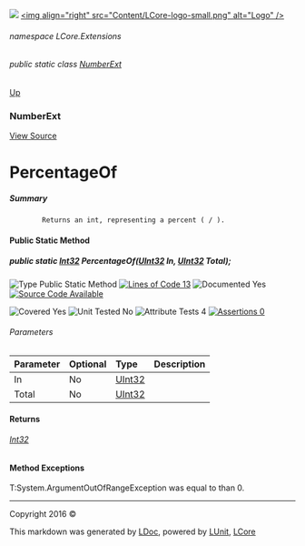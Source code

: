 ![](Content/LCore-banner-small.png "")
[&lt;img align=&quot;right&quot; src=&quot;Content/LCore-logo-small.png&quot; alt=&quot;Logo&quot; /&gt;](../README.md)

###### namespace LCore.Extensions

###### public static class [NumberExt](docs/NumberExt.md)
[Up](docs/NumberExt.md)

### NumberExt
[View Source](Extensions/Value%20Types/NumberExt.cs)

# PercentageOf

##### Summary

            Returns an int, representing a percent ( / ).
            

#### Public Static Method

##### public static <a href="https://msdn.microsoft.com/en-us/library/system.int32.aspx" alt="">Int32</a> PercentageOf(<a href="https://msdn.microsoft.com/en-us/library/system.uint32.aspx" alt="">UInt32</a> In, <a href="https://msdn.microsoft.com/en-us/library/system.uint32.aspx" alt="">UInt32</a> Total);

![Type Public Static Method](http://b.repl.ca/v1/Type-Public%20Static%20Method-blue.png "") [![Lines of Code 13](http://b.repl.ca/v1/Lines%20of%20Code-13-blue.png "")](Extensions/Value%20Types/NumberExt.cs#L796)    ![Documented Yes](http://b.repl.ca/v1/Documented-Yes-brightgreen.png "") [![Source Code Available](http://b.repl.ca/v1/Source%20Code-Available-brightgreen.png "")](Extensions/Value%20Types/NumberExt.cs#L796)

![Covered Yes](http://b.repl.ca/v1/Covered-Yes-brightgreen.png "") ![Unit Tested No](http://b.repl.ca/v1/Unit%20Tested-No-lightgrey.png "") ![Attribute Tests 4](http://b.repl.ca/v1/Attribute%20Tests-4-brightgreen.png "") [![Assertions 0](http://b.repl.ca/v1/Assertions-0-lightgrey.png "")](Extensions/Value%20Types/NumberExt.cs)

###### Parameters

Parameter | Optional | Type | Description
:---  | :---  | :---  | :--- 
In | No | [UInt32](https://msdn.microsoft.com/en-us/library/system.uint32.aspx) | 
Total | No | [UInt32](https://msdn.microsoft.com/en-us/library/system.uint32.aspx) | 


#### Returns

###### [Int32](https://msdn.microsoft.com/en-us/library/system.int32.aspx)

#### Method Exceptions
T:System.ArgumentOutOfRangeException  was equal to than 0.



---

Copyright 2016 &copy; [](../README.md) [](../TableOfContents.md)

This markdown was generated by [LDoc](https://github.com/CodeSingularity/LDoc), powered by [LUnit](https://github.com/CodeSingularity/LUnit), [LCore](https://github.com/CodeSingularity/LCore)
